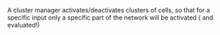 A cluster manager activates/deactivates clusters of cells, so that for a specific input only a specific part of the network will be activated ( and evaluated!)